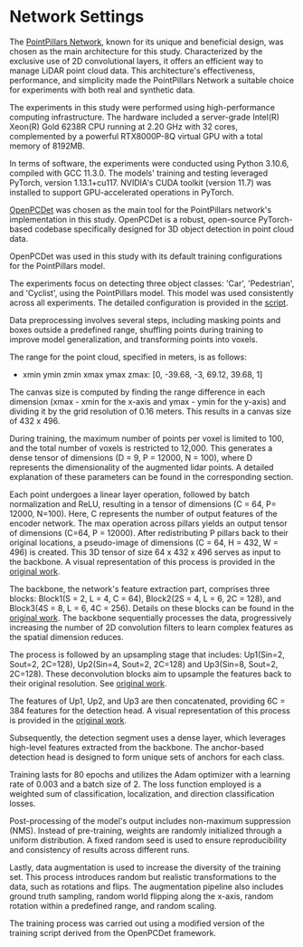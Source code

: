 # Network Settings

The [PointPillars Network](https://arxiv.org/abs/1812.05784), known for its unique and beneficial design, was chosen as the main architecture for this study. Characterized by the exclusive use of 2D convolutional layers, it offers an efficient way to manage LiDAR point cloud data. This architecture's effectiveness, performance, and simplicity made the PointPillars Network a suitable choice for experiments with both real and synthetic data.

The experiments in this study were performed using high-performance computing infrastructure. The hardware included a server-grade Intel(R) Xeon(R) Gold 6238R CPU running at 2.20 GHz with 32 cores, complemented by a powerful RTX8000P-8Q virtual GPU with a total memory of 8192MB.

In terms of software, the experiments were conducted using Python 3.10.6, compiled with GCC 11.3.0. The models' training and testing leveraged PyTorch, version 1.13.1+cu117. NVIDIA's CUDA toolkit (version 11.7) was installed to support GPU-accelerated operations in PyTorch.

[OpenPCDet](https://github.com/open-mmlab/OpenPCDet) was chosen as the main tool for the PointPillars network's implementation in this study. OpenPCDet is a robust, open-source PyTorch-based codebase specifically designed for 3D object detection in point cloud data.

OpenPCDet was used in this study with its default training configurations for the PointPillars model. 

The experiments focus on detecting three object classes: 'Car', 'Pedestrian', and 'Cyclist', using the PointPillars model. This model was used consistently across all experiments. The detailed configuration is provided in the [script](../../docs/config.yml).

Data preprocessing involves several steps, including masking points and boxes outside a predefined range, shuffling points during training to improve model generalization, and transforming points into voxels.

The range for the point cloud, specified in meters, is as follows:

- xmin ymin zmin xmax ymax zmax: [0, -39.68, -3, 69.12, 39.68, 1]

The canvas size is computed by finding the range difference in each dimension (xmax - xmin for the x-axis and ymax - ymin for the y-axis) and dividing it by the grid resolution of 0.16 meters. This results in a canvas size of 432 x 496.

During training, the maximum number of points per voxel is limited to 100, and the total number of voxels is restricted to 12,000. This generates a dense tensor of dimensions (D = 9, P = 12000, N = 100), where D represents the dimensionality of the augmented lidar points. A detailed explanation of these parameters can be found in the corresponding section.

Each point undergoes a linear layer operation, followed by batch normalization and ReLU, resulting in a tensor of dimensions (C = 64, P= 12000, N=100). Here, C represents the number of output features of the encoder network. The max operation across pillars yields an output tensor of dimensions (C=64, P = 12000). After redistributing P pillars back to their original locations, a pseudo-image of dimensions (C = 64, H = 432, W = 496) is created. This 3D tensor of size 64 x 432 x 496 serves as input to the backbone. A visual representation of this process is provided in the [original work](https://arxiv.org/abs/1812.05784).

The backbone, the network's feature extraction part, comprises three blocks: Block1(S = 2, L = 4, C = 64), Block2(2S = 4, L = 6, 2C = 128), and Block3(4S = 8, L = 6, 4C = 256). Details on these blocks can be found in the [original work](https://arxiv.org/abs/1812.05784). The backbone sequentially processes the data, progressively increasing the number of 2D convolution filters to learn complex features as the spatial dimension reduces.

The process is followed by an upsampling stage that includes: Up1(Sin=2, Sout=2, 2C=128), Up2(Sin=4, Sout=2, 2C=128) and Up3(Sin=8, Sout=2, 2C=128). These deconvolution blocks aim to upsample the features back to their original resolution. See [original work](https://arxiv.org/abs/1812.05784).

The features of Up1, Up2, and Up3 are then concatenated, providing 6C = 384 features for the detection head. A visual representation of this process is provided in the [original work](https://arxiv.org/abs/1812.05784).

Subsequently, the detection segment uses a dense layer, which leverages high-level features extracted from the backbone. The anchor-based detection head is designed to form unique sets of anchors for each class.

Training lasts for 80 epochs and utilizes the Adam optimizer with a learning rate of 0.003 and a batch size of 2. The loss function employed is a weighted sum of classification, localization, and direction classification losses.

Post-processing of the model's output includes non-maximum suppression (NMS). Instead of pre-training, weights are randomly initialized through a uniform distribution. A fixed random seed is used to ensure reproducibility and consistency of results across different runs.

Lastly, data augmentation is used to increase the diversity of the training set. This process introduces random but realistic transformations to the data, such as rotations and flips. The augmentation pipeline also includes ground truth sampling, random world flipping along the x-axis, random rotation within a predefined range, and random scaling.

The training process was carried out using a modified version of the training script derived from the OpenPCDet framework.

